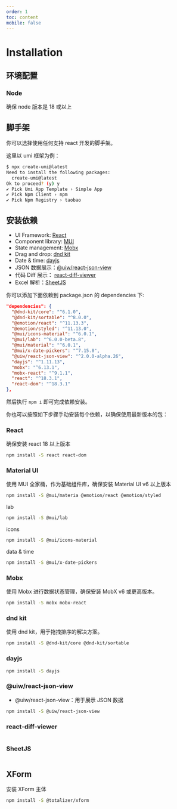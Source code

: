 ```yaml
---
order: 1
toc: content
mobile: false
---
```


# Installation

## 环境配置

### Node

确保 node 版本是 18 或以上

## 脚手架

你可以选择使用任何支持 react 开发的脚手架。

这里以 umi 框架为例：

```sh
$ npx create-umi@latest
Need to install the following packages:
  create-umi@latest
Ok to proceed? (y) y
✔ Pick Umi App Template › Simple App
✔ Pick Npm Client › npm
✔ Pick Npm Registry › taobao
```

## 安装依赖

- UI Framework: [React](https://react.dev/)
- Component library: [MUI](https://mui.com/)
- State management: [Mobx](https://mobx.js.org/README.html)
- Drag and drop: [dnd kit](https://dndkit.com/)
- Date & time: [dayjs](https://day.js.org/)
- JSON 数据展示：[@uiw/react-json-view](https://uiwjs.github.io/react-json-view/)
- 代码 Diff 展示： [react-diff-viewer](https://praneshravi.in/react-diff-viewer/)
- Excel 解析：[SheetJS](https://docs.sheetjs.com/docs/)

你可以添加下面依赖到 package.json 的 dependencies 下:

```json
"dependencies": {
  "@dnd-kit/core": "^6.1.0",
  "@dnd-kit/sortable": "^8.0.0",
  "@emotion/react": "^11.13.3",
  "@emotion/styled": "^11.13.0",
  "@mui/icons-material": "^6.0.1",
  "@mui/lab": "^6.0.0-beta.8",
  "@mui/material": "^6.0.1",
  "@mui/x-date-pickers": "^7.15.0",
  "@uiw/react-json-view": "^2.0.0-alpha.26",
  "dayjs": "^1.11.13",
  "mobx": "^6.13.1",
  "mobx-react": "^9.1.1",
  "react": "^18.3.1",
  "react-dom": "^18.3.1"
},
```

然后执行 `npm i` 即可完成依赖安装。

你也可以按照如下步骤手动安装每个依赖，以确保使用最新版本的包：

### React

确保安装 react 18 以上版本

```sh
npm install -S react react-dom
```

### Material UI

使用 MUI 全家桶，作为基础组件库，确保安装 Material UI v6 以上版本

```sh
npm install -S @mui/materia @emotion/react @emotion/styled

```

lab

```sh
npm install -S @mui/lab
```

icons

```sh
npm install -S @mui/icons-material
```

data & time

```sh
npm install -S @mui/x-date-pickers
```

### Mobx

使用 Mobx 进行数据状态管理，确保安装 MobX v6 或更高版本。

```sh
npm install -S mobx mobx-react
```

### dnd kit

使用 dnd kit，用于拖拽排序的解决方案。

```sh
npm install -S @dnd-kit/core @dnd-kit/sortable
```

### dayjs

```sh
npm install -S dayjs
```

### @uiw/react-json-view

- @uiw/react-json-view：用于展示 JSON 数据

```sh
npm install -S @uiw/react-json-view
```

### react-diff-viewer

```sh

```

### SheetJS

```sh

```

## XForm

安装 XForm 主体

```sh
npm install -S @totalizer/xform
```
